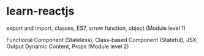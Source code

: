 # learn-reactjs

export and import, classes, ES7, arrow function, object (Module level 1)

Functional Component (Stateless), Class-based Component (Stateful), JSX, Output Dynamic Content, Props (Module level 2)
